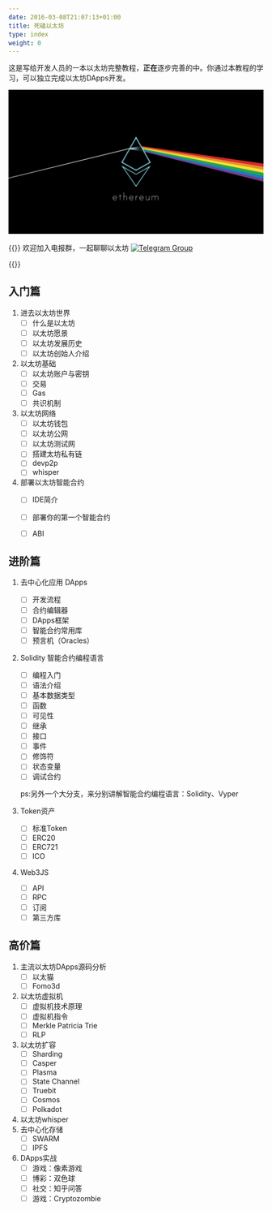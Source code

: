 ```yaml
---
date: 2016-03-08T21:07:13+01:00
title: 死磕以太坊
type: index
weight: 0
---
```


这是写给开发人员的一本以太坊完整教程，**正在**逐步完善的中。你通过本教程的学习，可以独立完成以太坊DApps开发。

![ethereum](/images/ethereum.jpeg)


{{<adm type="tip" title="提醒" >}}
欢迎加入电报群，一起聊聊以太坊
[![Telegram Group](https://img.shields.io/badge/Telegram-mochainer-blue.svg)](https://t.me/mochainer)

{{</adm >}}
 
## 入门篇

1. 进去以太坊世界
    - [ ] 什么是以太坊
    - [ ] 以太坊愿景
    - [ ] 以太坊发展历史
    - [ ] 以太坊创始人介绍

1. 以太坊基础
    - [ ] 以太坊账户与密钥
    - [ ] 交易
    - [ ] Gas
    - [ ] 共识机制

1. 以太坊网络
    - [ ] 以太坊钱包
    - [ ] 以太坊公网
    - [ ] 以太坊测试网
    - [ ] 搭建太坊私有链
    - [ ] devp2p
    - [ ] whisper

1. 部署以太坊智能合约
    - [ ] IDE简介
    - [ ] 部署你的第一个智能合约
    - [ ] ABI


## 进阶篇

1. 去中心化应用 DApps
    - [ ] 开发流程
    - [ ] 合约编辑器
    - [ ] DApps框架
    - [ ] 智能合约常用库
    - [ ] 预言机（Oracles）

1. Solidity 智能合约编程语言
    - [ ] 编程入门
    - [ ] 语法介绍
    - [ ] 基本数据类型
    - [ ] 函数
    - [ ] 可见性
    - [ ] 继承 
    - [ ] 接口
    - [ ] 事件
    - [ ] 修饰符
    - [ ] 状态变量
    - [ ] 调试合约
    
    ps:另外一个大分支，来分别讲解智能合约编程语言：Solidity、Vyper    

1. Token资产
    - [ ] 标准Token
    - [ ] ERC20
    - [ ] ERC721
    - [ ] ICO

1. Web3JS
    - [ ] API
    - [ ] RPC
    - [ ] 订阅
    - [ ] 第三方库

## 高价篇

1. 主流以太坊DApps源码分析
    - [ ] 以太猫
    - [ ] Fomo3d

1. 以太坊虚拟机
    - [ ] 虚拟机技术原理
    - [ ] 虚拟机指令
    - [ ] Merkle Patricia Trie
    - [ ] RLP

1. 以太坊扩容
    - [ ] Sharding
    - [ ] Casper
    - [ ] Plasma
    - [ ] State Channel
    - [ ] Truebit
    - [ ] Cosmos
    - [ ] Polkadot

1. 以太坊whisper
1. 去中心化存储
    - [ ] SWARM
    - [ ] IPFS

1. DApps实战
    - [ ] 游戏：像素游戏
    - [ ] 博彩：双色球
    - [ ] 社交：知乎问答
    - [ ] 游戏：Cryptozombie